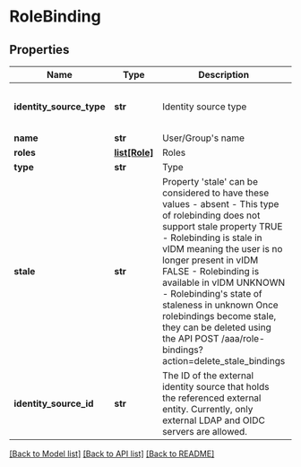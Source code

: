 # RoleBinding

## Properties
Name | Type | Description | Notes
------------ | ------------- | ------------- | -------------
**identity_source_type** | **str** | Identity source type | [optional] [default to 'VIDM']
**name** | **str** | User/Group&#x27;s name | [optional] 
**roles** | [**list[Role]**](Role.md) | Roles | [optional] 
**type** | **str** | Type | [optional] 
**stale** | **str** | Property &#x27;stale&#x27; can be considered to have these values - absent  - This type of rolebinding does not support stale property TRUE    - Rolebinding is stale in vIDM meaning the user is no longer present in vIDM FALSE   - Rolebinding is available in vIDM UNKNOWN - Rolebinding&#x27;s state of staleness in unknown Once rolebindings become stale, they can be deleted using the API POST /aaa/role-bindings?action&#x3D;delete_stale_bindings | [optional] 
**identity_source_id** | **str** | The ID of the external identity source that holds the referenced external entity. Currently, only external LDAP and OIDC servers are allowed. | [optional] 

[[Back to Model list]](../README.md#documentation-for-models) [[Back to API list]](../README.md#documentation-for-api-endpoints) [[Back to README]](../README.md)

